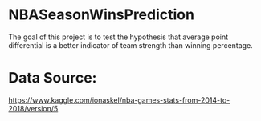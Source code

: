 # NBASeasonWinsPrediction
The goal of this project is to test the hypothesis that average point differential is a better indicator of team strength than winning percentage.

# Data Source: 
https://www.kaggle.com/ionaskel/nba-games-stats-from-2014-to-2018/version/5 
